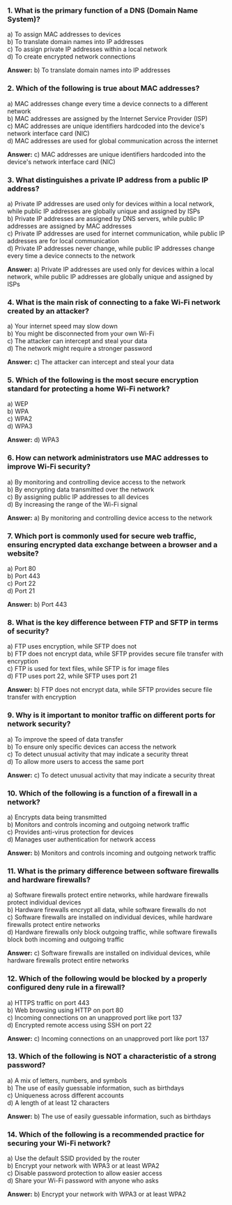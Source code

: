 ### **1. What is the primary function of a DNS (Domain Name System)?**

a) To assign MAC addresses to devices  
b) To translate domain names into IP addresses  
c) To assign private IP addresses within a local network  
d) To create encrypted network connections

**Answer:** b) To translate domain names into IP addresses



### **2. Which of the following is true about MAC addresses?**

a) MAC addresses change every time a device connects to a different network  
b) MAC addresses are assigned by the Internet Service Provider (ISP)  
c) MAC addresses are unique identifiers hardcoded into the device's network interface card (NIC)  
d) MAC addresses are used for global communication across the internet

**Answer:** c) MAC addresses are unique identifiers hardcoded into the device's network interface card (NIC)



### **3. What distinguishes a private IP address from a public IP address?**

a) Private IP addresses are used only for devices within a local network, while public IP addresses are globally unique and assigned by ISPs  
b) Private IP addresses are assigned by DNS servers, while public IP addresses are assigned by MAC addresses  
c) Private IP addresses are used for internet communication, while public IP addresses are for local communication  
d) Private IP addresses never change, while public IP addresses change every time a device connects to the network

**Answer:** a) Private IP addresses are used only for devices within a local network, while public IP addresses are globally unique and assigned by ISPs

### **4. What is the main risk of connecting to a fake Wi-Fi network created by an attacker?**

a) Your internet speed may slow down  
b) You might be disconnected from your own Wi-Fi  
c) The attacker can intercept and steal your data  
d) The network might require a stronger password

**Answer:** c) The attacker can intercept and steal your data



### **5. Which of the following is the most secure encryption standard for protecting a home Wi-Fi network?**

a) WEP  
b) WPA  
c) WPA2  
d) WPA3

**Answer:** d) WPA3



### **6. How can network administrators use MAC addresses to improve Wi-Fi security?**

a) By monitoring and controlling device access to the network  
b) By encrypting data transmitted over the network  
c) By assigning public IP addresses to all devices  
d) By increasing the range of the Wi-Fi signal

**Answer:** a) By monitoring and controlling device access to the network

### **7. Which port is commonly used for secure web traffic, ensuring encrypted data exchange between a browser and a website?**

a) Port 80  
b) Port 443  
c) Port 22  
d) Port 21

**Answer:** b) Port 443



### **8. What is the key difference between FTP and SFTP in terms of security?**

a) FTP uses encryption, while SFTP does not  
b) FTP does not encrypt data, while SFTP provides secure file transfer with encryption  
c) FTP is used for text files, while SFTP is for image files  
d) FTP uses port 22, while SFTP uses port 21

**Answer:** b) FTP does not encrypt data, while SFTP provides secure file transfer with encryption


### **9. Why is it important to monitor traffic on different ports for network security?**

a) To improve the speed of data transfer  
b) To ensure only specific devices can access the network  
c) To detect unusual activity that may indicate a security threat  
d) To allow more users to access the same port

**Answer:** c) To detect unusual activity that may indicate a security threat

### **10. Which of the following is a function of a firewall in a network?**

a) Encrypts data being transmitted  
b) Monitors and controls incoming and outgoing network traffic  
c) Provides anti-virus protection for devices  
d) Manages user authentication for network access

**Answer:** b) Monitors and controls incoming and outgoing network traffic


### **11. What is the primary difference between software firewalls and hardware firewalls?**

a) Software firewalls protect entire networks, while hardware firewalls protect individual devices  
b) Hardware firewalls encrypt all data, while software firewalls do not  
c) Software firewalls are installed on individual devices, while hardware firewalls protect entire networks  
d) Hardware firewalls only block outgoing traffic, while software firewalls block both incoming and outgoing traffic

**Answer:** c) Software firewalls are installed on individual devices, while hardware firewalls protect entire networks


### **12. Which of the following would be blocked by a properly configured deny rule in a firewall?**

a) HTTPS traffic on port 443  
b) Web browsing using HTTP on port 80  
c) Incoming connections on an unapproved port like port 137  
d) Encrypted remote access using SSH on port 22

**Answer:** c) Incoming connections on an unapproved port like port 137
### **13. Which of the following is NOT a characteristic of a strong password?**

a) A mix of letters, numbers, and symbols  
b) The use of easily guessable information, such as birthdays  
c) Uniqueness across different accounts  
d) A length of at least 12 characters

**Answer:** b) The use of easily guessable information, such as birthdays

### **14. Which of the following is a recommended practice for securing your Wi-Fi network?**

a) Use the default SSID provided by the router  
b) Encrypt your network with WPA3 or at least WPA2  
c) Disable password protection to allow easier access  
d) Share your Wi-Fi password with anyone who asks

**Answer:** b) Encrypt your network with WPA3 or at least WPA2
<!--stackedit_data:
eyJoaXN0b3J5IjpbLTIxNDQ2NDc5MDUsMjE5NTM2MjIzLDczMD
k5ODExNl19
-->